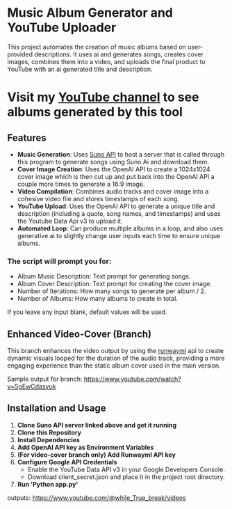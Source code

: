 # Music Album Generator and YouTube Uploader

This project automates the creation of music albums based on user-provided descriptions. It uses ai and generates songs, creates cover images, combines them into a video, and uploads the final product to YouTube with an ai generated title and description.

# Visit my [YouTube channel](https://www.youtube.com/@while_True_break/videos) to see albums generated by this tool

## Features
- **Music Generation**:
Uses [Suno API](https://github.com/gcui-art/suno-api) to host a server that is called through this program to generate songs using Suno Ai and download them.
- **Cover Image Creation**: Uses the OpenAI API to create a 1024x1024 cover image which is then cut up and put back into the OpenAI API a couple more times to generate a 16:9 image.
- **Video Compilation**: Combines audio tracks and cover image into a cohesive video file and stores timestamps of each song.
- **YouTube Upload**: Uses the OpenAI API to generate a unique title and description (including a quote, song names, and timestamps) and uses the Youtube Data Api v3 to upload it.
- **Automated Loop**: Can produce multiple albums in a loop, and also uses generative ai to slightly change user inputs each time to ensure unique albums.

 ### The script will prompt you for:
- Album Music Description: Text prompt for generating songs.
- Album Cover Description: Text prompt for creating the cover image.
- Number of Iterations: How many songs to generate per album / 2.
- Number of Albums: How many albums to create in total.
  
If you leave any input blank, default values will be used.

## Enhanced Video-Cover (Branch)

This branch enhances the video output by using the [runwayml](https://runwayml.com/) api to create dynamic visuals looped for the duration of the audio track, providing a more engaging experience than the static album cover used in the main version.

Sample output for branch: https://www.youtube.com/watch?v=SgEwCdasvuk

## Installation and Usage

1. **Clone Suno API server linked above and get it running**
2. **Clone this Repository**
3. **Install Dependencies**
4. **Add OpenAI API key as Environment Variables**
5. **(For video-cover branch only) Add Runwayml API key**
6. **Configure Google API Credentials**
   - Enable the YouTube Data API v3 in your Google Developers Console.
   - Download client_secret.json and place it in the project root directory.
7. **Run 'Python app.py'**

outputs:
https://www.youtube.com/@while_True_break/videos



